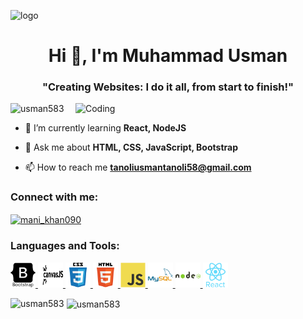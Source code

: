 
![logo](https://raw.githubusercontent.com/usman583/usman583/main/mani%20baner.jpg)

<h1 align="center">Hi 👋, I'm Muhammad Usman</h1>
<h3 align="center">"Creating Websites: I do it all, from start to finish!"</h3>
<img align="right" alt="Coding" width="400" src="https://geekflare.com/wp-content/uploads/2022/02/Software-Engineering-1-840x628.jpg">

<p align="left"> <img src="https://komarev.com/ghpvc/?username=usman583&label=Profile%20views&color=0e75b6&style=flat" alt="usman583" /> </p>

- 🌱 I’m currently learning **React, NodeJS**

- 💬 Ask me about **HTML, CSS, JavaScript, Bootstrap**

- 📫 How to reach me **tanoliusmantanoli58@gmail.com**

<h3 align="left">Connect with me:</h3>
<p align="left">
<a href="https://instagram.com/mani_khan090" target="blank"><img align="center" src="https://raw.githubusercontent.com/rahuldkjain/github-profile-readme-generator/master/src/images/icons/Social/instagram.svg" alt="mani_khan090" height="30" width="40" /></a>
</p>

<h3 align="left">Languages and Tools:</h3>
<p align="left"> <a href="https://getbootstrap.com" target="_blank" rel="noreferrer"> <img src="https://raw.githubusercontent.com/devicons/devicon/master/icons/bootstrap/bootstrap-plain-wordmark.svg" alt="bootstrap" width="40" height="40"/> </a> <a href="https://canvasjs.com" target="_blank" rel="noreferrer"> <img src="https://raw.githubusercontent.com/Hardik0307/Hardik0307/master/assets/canvasjs-charts.svg" alt="canvasjs" width="40" height="40"/> </a> <a href="https://www.w3schools.com/css/" target="_blank" rel="noreferrer"> <img src="https://raw.githubusercontent.com/devicons/devicon/master/icons/css3/css3-original-wordmark.svg" alt="css3" width="40" height="40"/> </a> <a href="https://www.w3.org/html/" target="_blank" rel="noreferrer"> <img src="https://raw.githubusercontent.com/devicons/devicon/master/icons/html5/html5-original-wordmark.svg" alt="html5" width="40" height="40"/> </a> <a href="https://developer.mozilla.org/en-US/docs/Web/JavaScript" target="_blank" rel="noreferrer"> <img src="https://raw.githubusercontent.com/devicons/devicon/master/icons/javascript/javascript-original.svg" alt="javascript" width="40" height="40"/> </a> <a href="https://www.mysql.com/" target="_blank" rel="noreferrer"> <img src="https://raw.githubusercontent.com/devicons/devicon/master/icons/mysql/mysql-original-wordmark.svg" alt="mysql" width="40" height="40"/> </a> <a href="https://nodejs.org" target="_blank" rel="noreferrer"> <img src="https://raw.githubusercontent.com/devicons/devicon/master/icons/nodejs/nodejs-original-wordmark.svg" alt="nodejs" width="40" height="40"/> </a> <a href="https://reactjs.org/" target="_blank" rel="noreferrer"> <img src="https://raw.githubusercontent.com/devicons/devicon/master/icons/react/react-original-wordmark.svg" alt="react" width="40" height="40"/> </a> </p>

<p><img align="left" src="https://github-readme-stats.vercel.app/api/top-langs?username=usman583&show_icons=true&locale=en&layout=compact" alt="usman583" /></p>

<p>&nbsp;<img align="center" src="https://github-readme-stats.vercel.app/api?username=usman583&show_icons=true&locale=en" alt="usman583" /></p>
